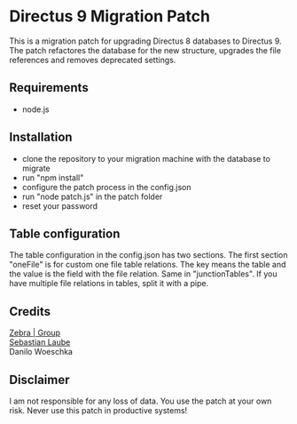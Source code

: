 # Directus 9 Migration Patch

This is a migration patch for upgrading Directus 8 databases to Directus 9. The patch refactores the database for the new structure, upgrades the file references and removes deprecated settings.

## Requirements
* node.js

## Installation
* clone the repository to your migration machine with the database to migrate
* run "npm install"
* configure the patch process in the config.json
* run "node patch.js" in the patch folder
* reset your password

## Table configuration

The table configuration in the config.json has two sections. The first section "oneFile" is for custom one file table relations. The key means the table and the value is the field with the file relation. Same in "junctionTables". If you have multiple file relations in tables, split it with a pipe.

## Credits

[Zebra | Group](https://www.zebra.de)  
[Sebastian Laube](https://github.com/bitstarr)  
Danilo Woeschka


## Disclaimer

I am not responsible for any loss of data. You use the patch at your own risk. Never use this patch in productive systems!
